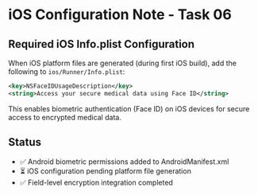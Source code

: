 # iOS Configuration Note - Task 06

## Required iOS Info.plist Configuration

When iOS platform files are generated (during first iOS build), add the following to `ios/Runner/Info.plist`:

```xml
<key>NSFaceIDUsageDescription</key>
<string>Access your secure medical data using Face ID</string>
```

This enables biometric authentication (Face ID) on iOS devices for secure access to encrypted medical data.

## Status
- ✅ Android biometric permissions added to AndroidManifest.xml
- ⏳ iOS configuration pending platform file generation
- ✅ Field-level encryption integration completed